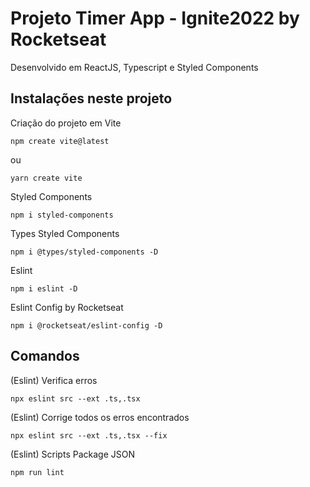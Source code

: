# Projeto Timer App - Ignite2022 by Rocketseat 

Desenvolvido em ReactJS, Typescript e Styled Components

## Instalações neste projeto

Criação do projeto em Vite
```
npm create vite@latest
```
ou
```
yarn create vite
```

Styled Components
```
npm i styled-components
```

Types Styled Components
```
npm i @types/styled-components -D
```

Eslint
```
npm i eslint -D
```

Eslint Config by Rocketseat
```
npm i @rocketseat/eslint-config -D
```

## Comandos

(Eslint) Verifica erros
```
npx eslint src --ext .ts,.tsx
```

(Eslint) Corrige todos os erros encontrados
```
npx eslint src --ext .ts,.tsx --fix
```

(Eslint) Scripts Package JSON
```
npm run lint
```
